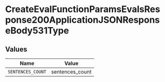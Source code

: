 # CreateEvalFunctionParamsEvalsResponse200ApplicationJSONResponseBody531Type


## Values

| Name              | Value             |
| ----------------- | ----------------- |
| `SENTENCES_COUNT` | sentences_count   |